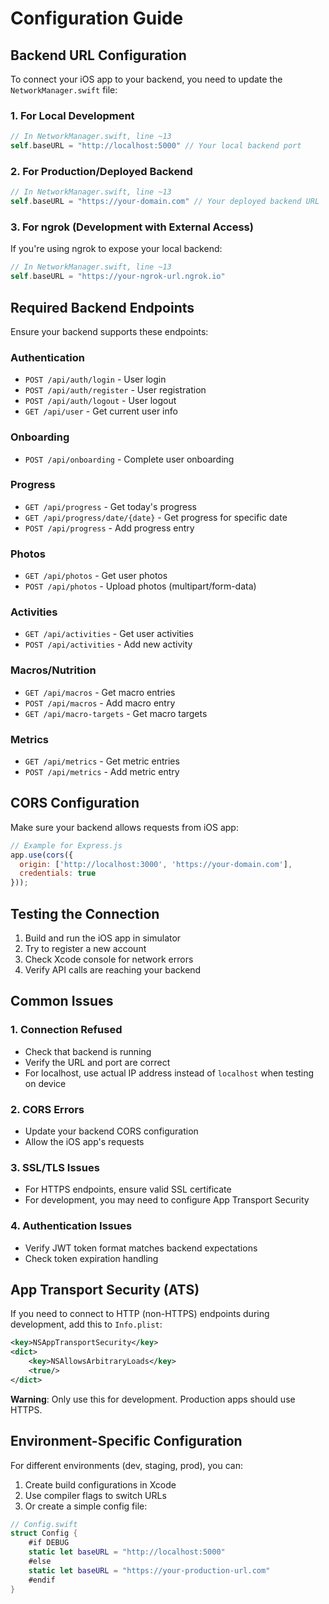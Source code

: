 # Configuration Guide

## Backend URL Configuration

To connect your iOS app to your backend, you need to update the `NetworkManager.swift` file:

### 1. For Local Development
```swift
// In NetworkManager.swift, line ~13
self.baseURL = "http://localhost:5000" // Your local backend port
```

### 2. For Production/Deployed Backend
```swift
// In NetworkManager.swift, line ~13
self.baseURL = "https://your-domain.com" // Your deployed backend URL
```

### 3. For ngrok (Development with External Access)
If you're using ngrok to expose your local backend:
```swift
// In NetworkManager.swift, line ~13
self.baseURL = "https://your-ngrok-url.ngrok.io"
```

## Required Backend Endpoints

Ensure your backend supports these endpoints:

### Authentication
- `POST /api/auth/login` - User login
- `POST /api/auth/register` - User registration  
- `POST /api/auth/logout` - User logout
- `GET /api/user` - Get current user info

### Onboarding
- `POST /api/onboarding` - Complete user onboarding

### Progress
- `GET /api/progress` - Get today's progress
- `GET /api/progress/date/{date}` - Get progress for specific date
- `POST /api/progress` - Add progress entry

### Photos
- `GET /api/photos` - Get user photos
- `POST /api/photos` - Upload photos (multipart/form-data)

### Activities
- `GET /api/activities` - Get user activities
- `POST /api/activities` - Add new activity

### Macros/Nutrition
- `GET /api/macros` - Get macro entries
- `POST /api/macros` - Add macro entry
- `GET /api/macro-targets` - Get macro targets

### Metrics
- `GET /api/metrics` - Get metric entries
- `POST /api/metrics` - Add metric entry

## CORS Configuration

Make sure your backend allows requests from iOS app:

```javascript
// Example for Express.js
app.use(cors({
  origin: ['http://localhost:3000', 'https://your-domain.com'],
  credentials: true
}));
```

## Testing the Connection

1. Build and run the iOS app in simulator
2. Try to register a new account
3. Check Xcode console for network errors
4. Verify API calls are reaching your backend

## Common Issues

### 1. Connection Refused
- Check that backend is running
- Verify the URL and port are correct
- For localhost, use actual IP address instead of `localhost` when testing on device

### 2. CORS Errors
- Update your backend CORS configuration
- Allow the iOS app's requests

### 3. SSL/TLS Issues
- For HTTPS endpoints, ensure valid SSL certificate
- For development, you may need to configure App Transport Security

### 4. Authentication Issues
- Verify JWT token format matches backend expectations
- Check token expiration handling

## App Transport Security (ATS)

If you need to connect to HTTP (non-HTTPS) endpoints during development, add this to `Info.plist`:

```xml
<key>NSAppTransportSecurity</key>
<dict>
    <key>NSAllowsArbitraryLoads</key>
    <true/>
</dict>
```

**Warning**: Only use this for development. Production apps should use HTTPS.

## Environment-Specific Configuration

For different environments (dev, staging, prod), you can:

1. Create build configurations in Xcode
2. Use compiler flags to switch URLs
3. Or create a simple config file:

```swift
// Config.swift
struct Config {
    #if DEBUG
    static let baseURL = "http://localhost:5000"
    #else
    static let baseURL = "https://your-production-url.com"
    #endif
}
```